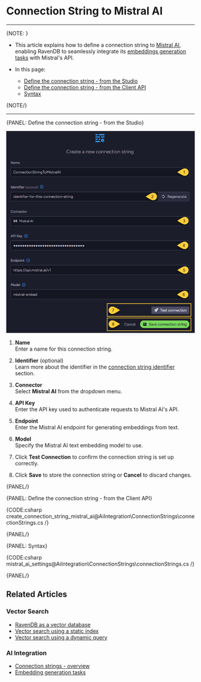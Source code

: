 # Connection String to Mistral AI
---

{NOTE: }

* This article explains how to define a connection string to [Mistral AI](https://docs.mistral.ai/capabilities/embeddings/),  
  enabling RavenDB to seamlessly integrate its [embeddings generation tasks](../../todo..) with Mistral's API.

* In this page:
  * [Define the connection string - from the Studio](../../ai-integration/connection-strings/mistral-ai#define-the-connection-string---from-the-studio)
  * [Define the connection string - from the Client API](../../ai-integration/connection-strings/mistral-ai#define-the-connection-string---from-the-client-api)
  * [Syntax](../../ai-integration/connection-strings/mistral-ai#syntax) 
    
{NOTE/}

---

{PANEL: Define the connection string - from the Studio}

![connection string to mistral ai](images/mistral-ai.png "Define a connection string to Mistral AI")

1. **Name**  
   Enter a name for this connection string.

2. **Identifier** (optional)  
   Learn more about the identifier in the [connection string identifier](../../ai-integration/connection-strings/connection-strings-overview#the-connection-string-identifier) section.

3. **Connector**  
   Select **Mistral AI** from the dropdown menu.

4. **API Key**  
   Enter the API key used to authenticate requests to Mistral AI's API.

5. **Endpoint**  
   Enter the Mistral AI endpoint for generating embeddings from text.

6. **Model**  
   Specify the Mistral AI text embedding model to use.

7. Click **Test Connection** to confirm the connection string is set up correctly.

8. Click **Save** to store the connection string or **Cancel** to discard changes.

{PANEL/}

{PANEL: Define the connection string - from the Client API}

{CODE:csharp create_connection_string_mistral_ai@AiIntegration\ConnectionStrings\connectionStrings.cs /}

{PANEL/}

{PANEL: Syntax}

{CODE:csharp mistral_ai_settings@AiIntegration\ConnectionStrings\connectionStrings.cs /}

{PANEL/}

## Related Articles

### Vector Search

- [RavenDB as a vector database](../../ai-integration/vector-search/ravendb-as-vector-database)
- [Vector search using a static index](../../ai-integration/vector-search/vector-search-using-static-index)
- [Vector search using a dynamic query](../../ai-integration/vector-search/vector-search-using-dynamic-query)

### AI Integration

- [Connection strings - overview](../../client-api/session/querying/how-to-query)
- [Embedding generation tasks](../../todo..)
